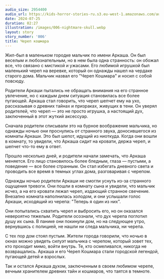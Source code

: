 ```yaml
---
audio_size: 2954400
audio_url: https://kids-horror-stories-ru.s3.eu-west-1.amazonaws.com/audio/006-nightmare-skull.mp3
date: 2024-07-25
duration: 02:27
illustration: /images/006-nightmare-skull.webp
layout: story
story_number: '006'
title: Череп кошмара
---
```


Жил-был в маленьком городке мальчик по имени Аркаша. Он был веселым и любознательным, но в нем была одна странность: он обожал все, что связано с мистикой и ужасами. Его любимой игрушкой был маленький череп на веревке, который он однажды нашел на чердаке старого дома. Мальчик назвал его "Череп Кошмара" и носил с собой повсюду.

Родители Аркаши пытались не обращать внимания на его странное увлечение, но с каждым днем ситуация становилась все более пугающей. Аркаша стал говорить, что череп шепчет ему на ухо, рассказывая о древних тайнах и призраках, живущих в тени. Он уверял родителей, что череп — это не просто игрушка, а настоящий дух, заключенный в этот жуткий аксессуар.

Сначала родители списывали это на бурное воображение мальчика, но однажды ночью они проснулись от странного звука, доносившегося из комнаты Аркаши. Это был шепот, идущий из ниоткуда. Когда они вошли в комнату, то увидели, что Аркаша сидит на кровати, держа череп, и шепчет что-то ему в ответ.

Прошло несколько дней, и родители начали замечать, что Аркаша меняется. Его лицо становилось более бледным, глаза — пустыми, а поведение — все более странным. Он стал избегать дневного света и проводить все время в темных углах дома, разговаривая с черепом.

Однажды ночью родители Аркаши не смогли уснуть из-за странного ощущения тревоги. Они пошли в комнату сына и увидели, что мальчик исчез, а на его кровати лежал череп, издающий странное свечение. Внезапно комната наполнилась холодом, и они услышали голос Аркаши, исходящий из черепа: "Теперь я один из них".

Они попытались схватить череп и выбросить его, но он оказался невероятно тяжелым. Родители осознали, что дух черепа поглотил душу их сына. В панике они покинули дом, но на следующее утро, вернувшись с полицией, не нашли ни следа мальчика, ни черепа.

С тех пор дом стоял пустым. Жители города говорили, что ночью в окнах можно увидеть силуэт мальчика с черепом, который зовет тех, кто проходит мимо, войти внутрь. Те, кто осмеливался, никогда не возвращались. Аркаша и его Череп Кошмара стали городской легендой, пугающей детей и взрослых.

Так и остался Аркаша духом, заключенным в своем любимом черепе, вечным хранителем древних тайн и кошмаров, что таятся в темноте.